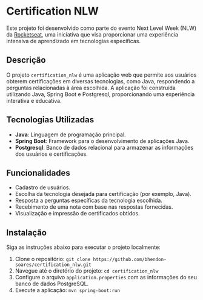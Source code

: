 # Certification NLW

Este projeto foi desenvolvido como parte do evento Next Level Week (NLW) da [Rocketseat](https://www.rocketseat.com.br/), uma iniciativa que visa proporcionar uma experiência intensiva de aprendizado em tecnologias específicas.

## Descrição

O projeto `certification_nlw` é uma aplicação web que permite aos usuários obterem certificações em diversas tecnologias, como Java, respondendo a perguntas relacionadas à área escolhida. A aplicação foi construída utilizando Java, Spring Boot e Postgresql, proporcionando uma experiência interativa e educativa.

## Tecnologias Utilizadas

- **Java**: Linguagem de programação principal.
- **Spring Boot**: Framework para o desenvolvimento de aplicações Java.
- **Postgresql**: Banco de dados relacional para armazenar as informações dos usuários e certificações.

## Funcionalidades

- Cadastro de usuários.
- Escolha da tecnologia desejada para certificação (por exemplo, Java).
- Resposta a perguntas específicas da tecnologia escolhida.
- Recebimento de uma nota com base nas respostas fornecidas.
- Visualização e impressão de certificados obtidos.

## Instalação

Siga as instruções abaixo para executar o projeto localmente:

1. Clone o repositório: `git clone https://github.com/bhendon-soares/certification_nlw.git`
2. Navegue até o diretório do projeto: `cd certification_nlw`
3. Configure o arquivo `application.properties` com as informações do seu banco de dados PostgreSQL.
4. Execute a aplicação: `mvn spring-boot:run`
